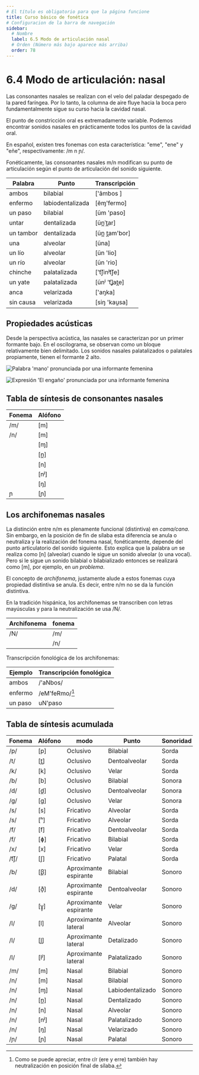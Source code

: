 ```yaml
---
# El título es obligatorio para que la página funcione
title: Curso básico de fonética
# Configuracion de la barra de navegación
sidebar:
  # Nombre
  label: 6.5 Modo de articulación nasal
  # Orden (Número más bajo aparece más arriba)
  order: 78
---
```

# 6.4 Modo de articulación: nasal

Las consonantes nasales se realizan con el velo del paladar despegado de la pared faríngea. Por lo tanto, la columna de aire fluye hacia la boca pero fundamentalmente sigue su curso hacia la cavidad nasal.

El punto de constricción oral es extremadamente variable. Podemos encontrar sonidos nasales en prácticamente todos los puntos de la cavidad oral.

En español, existen tres fonemas con esta característica: "eme", "ene" y "eñe", respectivamente: /m n ɲ/.

Fonéticamente, las consonantes nasales m/n modifican su punto de articulación según el punto de articulación del sonido siguiente.

| Palabra| Punto |Transcripción|
| ----------- | ----------- | -----------|
|ambos |bilabial| ['ãmbos ]|
|enfermo |labiodentalizada| [ẽɱ'fermo]|
|un paso| bilabial |[ũm 'paso]|
|untar |dentalizada| [ũn̪ˈt̪ar]|
|un tambor| dentalizada| [ũn̪ t̪am'bor]|
|una | alveolar| [ũna]|
|un lío| alveolar|  [ũn 'lio]|
|un río| alveolar|  [ũn 'rio]|
|chinche | palatalizada | ['t͡ʃinʲt͡ʃe]|
|un yate| palatalizada |[ũnʲ 't͡ʝat̪e]|
|anca |velarizada| ['aŋka]|
|sin causa |velarizada| [siŋ 'kau̯sa]|

## Propiedades acústicas

Desde la perspectiva acústica, las nasales se caracterizan por un primer formante bajo. En el oscilograma, se observan como un bloque relativamente bien delimitado. Los sonidos nasales palatalizados o palatales propiamente, tienen el formante 2 alto.

![Palabra 'mano' pronunciada por una informante femenina](/imagenes/mano_valeria.png)

![Expresión 'El engaño' pronunciada por una informante femenina](/imagenes/elengano_band.png)



## Tabla de síntesis de consonantes nasales

| Fonema | Alófono |
| ----------- | ----------- |
|/m/|[m]|
|/n/|[m]|
| |[ɱ]|
| |[n̪]|
| |[n]|
| |[nʲ]|
| |[ŋ]|
| ɲ|[ɲ]|

## Los archifonemas nasales

La distinción entre n/m es plenamente funcional (distintiva) en *cama/cana*. Sin embargo, en la posición de fin de sílaba esta diferencia se anula o neutraliza y la realización del fonema nasal, fonéticamente, depende del punto articulatorio del sonido siguiente. Esto explica que la palabra *un* se realiza como [n] (alveolar) cuando le sigue un sonido alveolar (o una vocal). Pero si le sigue un sonido bilabial o bilabializado entonces se realizará como [m], por ejemplo, en *un problema*.

El concepto de *archifonema*, justamente alude a estos fonemas cuya propiedad distintiva se anula. Es decir, entre n/m no se da la función distintiva. 

En la tradición hispánica, los archifonemas se transcriben con letras mayúsculas y para la neutralización se usa /N/.

| Archifonema | fonema |
| ----------- | ----------- |
| /N/ | /m/ |
|  | /n/ |


Transcripción fonológica de los archifonemas:


| Ejemplo | Transcripción fonológica |
| ----------- | ----------- |
|ambos|/'aNbos/|
|enfermo|/eM'feRmo/[^1]| 
|un paso|uN'paso|


[^1]: Como se puede apreciar, entre ɾ/r (ere y erre) también hay neutralización en posición final de sílaba.

## Tabla de síntesis acumulada

| Fonema | Alófono |modo|Punto| Sonoridad|
| ----------- | ----------- |----------- | ----------- | ----------- |
|/p/|[p]|Oclusivo|Bilabial|Sorda|
|/t/|[t̪]|Oclusivo|Dentoalveolar| Sorda|
|/k/|[k]|Oclusivo|Velar|Sorda|
|/b/|[b]|Oclusivo|Bilabial|Sonora|
|/d/|[d̪]|Oclusivo|Dentoalveolar|Sonora|
|/g/|[g]|Oclusivo|Velar|Sonora|
|/s/|[s] |Fricativo|Alveolar| Sorda|
|/s/|[ʰ]|Fricativo|Alveolar|Sorda|
|/f/|[f]|Fricativo|Dentoalveolar|Sorda|
|/f/|[ɸ]|Fricativo|Bilabial|Sorda|
|/x/|[x]|Fricativo|Velar|Sorda|
|/t͡ʃ/|[ʃ]|Fricativo|Palatal|Sorda|
|/b/|[β̞]|Aproximante espirante|Bilabial|Sonoro|
|/d/|[ð̞]|Aproximante espirante|Dentoalveolar|Sonoro|
|/g/|[ɣ̞]|Aproximante espirante|Velar|Sonoro|
|/l/|[l]|Aproximante lateral |Alveolar|Sonoro|
|/l/|[l̪]|Aproximante lateral |Detalizado|Sonoro|
|/l/|[lʲ]|Aproximante lateral |Palatalizado|Sonoro|
|/m/|[m]|Nasal|Bilabial|Sonoro|
|/n/|[m]|Nasal|Bilabial|Sonoro|
|/n/|[ɱ]|Nasal|Labiodentalizado|Sonoro|
|/n/|[n̪]|Nasal|Dentalizado|Sonoro|
|/n/|[n]|Nasal|Alveolar|Sonoro|
|/n/|[nʲ]|Nasal|Palatalizado|Sonoro|
|/n/|[ŋ]|Nasal|Velarizado|Sonoro|
|/ɲ/|[ɲ]|Nasal|Palatal|Sonoro|



